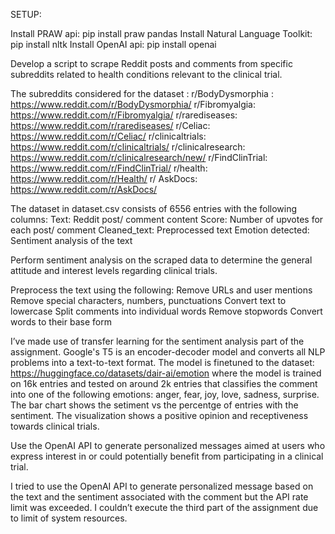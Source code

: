 SETUP:

Install PRAW api: pip install praw pandas
Install Natural Language Toolkit: pip install nltk
Install OpenAI api: pip install openai

Develop a script to scrape Reddit posts and comments from specific subreddits related to health conditions relevant to the clinical trial.

The subreddits considered for the dataset  :
r/BodyDysmorphia : https://www.reddit.com/r/BodyDysmorphia/
r/Fibromyalgia: https://www.reddit.com/r/Fibromyalgia/
r/rarediseases: https://www.reddit.com/r/rarediseases/
r/Celiac: https://www.reddit.com/r/Celiac/
r/clinicaltrials: https://www.reddit.com/r/clinicaltrials/
r/clinicalresearch: https://www.reddit.com/r/clinicalresearch/new/
r/FindClinTrial: https://www.reddit.com/r/FindClinTrial/
r/health: https://www.reddit.com/r/Health/
r/ AskDocs: https://www.reddit.com/r/AskDocs/

The dataset in dataset.csv consists of 6556 entries with the following columns:
Text: Reddit post/ comment content
Score: Number of upvotes for each post/ comment
Cleaned_text: Preprocessed text
Emotion detected: Sentiment analysis of the text

Perform sentiment analysis on the scraped data to determine the general attitude and interest levels regarding clinical trials.

Preprocess the text using the following:
Remove URLs and user mentions
Remove special characters, numbers, punctuations
Convert text to lowercase
Split comments into individual words
Remove stopwords
Convert words to their base form

I’ve made use of transfer learning for the sentiment analysis part of the assignment. Google's T5 is an encoder-decoder model and converts all NLP problems into a text-to-text format. The model is finetuned to the dataset: https://huggingface.co/datasets/dair-ai/emotion where the model is trained on 16k entries and tested on around 2k entries that classifies the comment into one of the following emotions: anger, fear, joy, love, sadness, surprise. 
The bar chart shows the setiment vs the percentge of entries with the sentiment. The visualization shows a positive opinion and receptiveness towards clinical trials.



Use the OpenAI API to generate personalized messages aimed at users who express interest in or could potentially benefit from participating in a clinical trial.

I tried to use the OpenAI API to generate personalized message based on the text and the sentiment associated with the comment but the API rate limit was exceeded. I couldn’t execute the third part of the assignment due to limit of system resources. 
